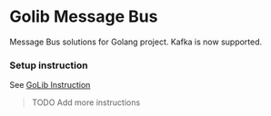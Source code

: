 # Golib Message Bus

Message Bus solutions for Golang project. Kafka is now supported.

### Setup instruction

See [GoLib Instruction](https://gitlab.id.vin/vincart/golib/-/blob/develop/README.md)

> TODO Add more instructions
